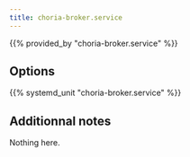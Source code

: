 ```yaml
---
title: choria-broker.service
---
```


{{% provided_by "choria-broker.service" %}}

## Options

{{% systemd_unit "choria-broker.service" %}}

## Additionnal notes

Nothing here.